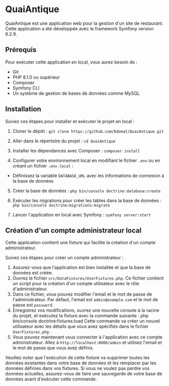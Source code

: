 # QuaiAntique

QuaiAntique est une application web pour la gestion d'un site de restaurant. 
Cette application a été développée avec le framework Symfony version 6.2.9.

## Prérequis

Pour exécuter cette application en local, vous aurez besoin de :

- Git
- PHP 8.1.0 ou supérieur
- Composer
- Symfony CLI
- Un système de gestion de bases de données comme MySQL

## Installation

Suivez ces étapes pour installer et exécuter le projet en local :

1. Cloner le dépôt :
`git clone https://github.com/bdomat/QuaiAntique.git`

2. Aller dans le répertoire du projet :
`cd QuaiAntique`

3. Installer les dépendances avec Composer :
`composer install`

4. Configurer votre environnement local en modifiant le fichier `.env` ou en créant un fichier `.env.local` :
 - Définissez la variable `DATABASE_URL` avec les informations de connexion à la base de données
 
5. Créer la base de données :
`php bin/console doctrine:database:create`

6. Exécuter les migrations pour créer les tables dans la base de données :
`php bin/console doctrine:migrations:migrate`

7. Lancer l'application en local avec Symfony :
`symfony server:start`


## Création d'un compte administrateur local

Cette application contient une fixture qui facilite la création d'un compte administrateur. 

Suivez ces étapes pour créer un compte administrateur :

1. Assurez-vous que l'application est bien installée et que la base de données est créée.
2. Ouvrez le fichier `src/DataFixtures/UserFixtures.php`. Ce fichier contient un script pour la création d'un compte utilisateur avec le rôle d'administrateur.
3. Dans ce fichier, vous pouvez modifier l'email et le mot de passe de l'administrateur. Par défaut, l'email est `admin@example.com` et le mot de passe est `password`.
4. Enregistrez vos modifications, ouvrez une nouvelle console à la racine du projet, et exécutez la fixture avec la commande suivante :
php bin/console doctrine:fixtures:load
Cette commande va créer un nouvel utilisateur avec les détails que vous avez spécifiés dans le fichier `UserFixtures.php`.
5. Vous pouvez maintenant vous connecter à l'application avec ce compte administrateur. Allez à `http://localhost:8000/admin` et utilisez l'email et le mot de passe que vous avez définis.

Veuillez noter que l'exécution de cette fixture va supprimer toutes les données existantes dans votre base de données et les remplacer par les données définies dans vos fixtures. Si vous ne voulez pas perdre vos données actuelles, assurez-vous de faire une sauvegarde de votre base de données avant d'exécuter cette commande.

